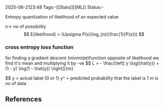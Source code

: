 2025-06-2123:48
Tags:-[[Stats]][[ML]]
Status:-

Entropy quantization of likelihood of an expected value

n-> no of possibility
$$
E(likelihood) = \Upsigma P(x)\log_{n}(\frac{1}{P(x)})
$$



### cross entropy loss function
for finding a gradient descent (minimize)function opposite of likelihood
we find it's mean and multiplying it by -ve
$$
L = - \frac{\left[ y \log(\hat{y}) + (1 - y) \log(1 - \hat{y}) \right]}{m}

$$
y = actual label (0 or 1)
 y^​ = predicted probability that the label is 1
 m is no of data
## References
